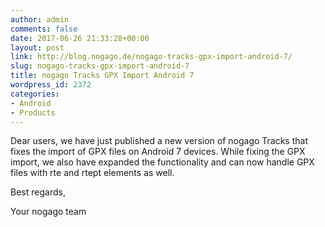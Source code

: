 ```yaml
---
author: admin
comments: false
date: 2017-06-26 21:33:28+00:00
layout: post
link: http://blog.nogago.de/nogago-tracks-gpx-import-android-7/
slug: nogago-tracks-gpx-import-android-7
title: nogago Tracks GPX Import Android 7
wordpress_id: 2372
categories:
- Android
- Products
---
```


Dear users,
we have just published a new version of nogago Tracks that fixes the import of GPX files on Android 7 devices. While fixing the GPX import, we also have expanded the functionality and can now handle GPX files with rte and rtept elements as well.

Best regards,

Your nogago team
